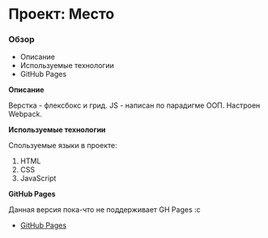 # Проект: Место

### Обзор

* Описание
* Используемые технологии
* GitHub Pages

**Описание**

Верстка - флексбокс и грид.
JS - написан по парадигме ООП.
Настроен Webpack.

**Используемые технологии**

Спользуемые языки в проекте:
1. HTML
2. CSS
3. JavaScript

**GitHub Pages**

Данная версия пока-что не поддерживает GH Pages :c
* [GitHub Pages](https://p1d3c.github.io/mesto/)

